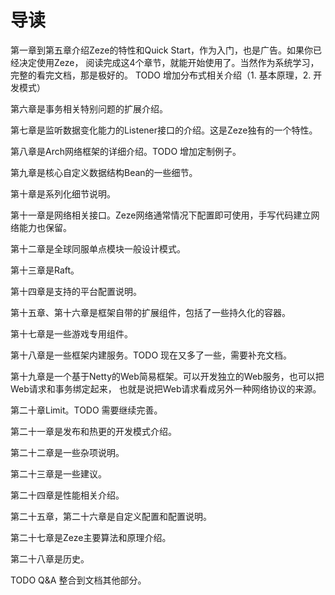 # 导读

第一章到第五章介绍Zeze的特性和Quick Start，作为入门，也是广告。如果你已经决定使用Zeze，
阅读完成这4个章节，就能开始使用了。当然作为系统学习，完整的看完文档，那是极好的。
TODO 增加分布式相关介绍（1. 基本原理，2. 开发模式）

第六章是事务相关特别问题的扩展介绍。

第七章是监听数据变化能力的Listener接口的介绍。这是Zeze独有的一个特性。

第八章是Arch网络框架的详细介绍。TODO 增加定制例子。

第九章是核心自定义数据结构Bean的一些细节。

第十章是系列化细节说明。

第十一章是网络相关接口。Zeze网络通常情况下配置即可使用，手写代码建立网络能力也保留。

第十二章是全球同服单点模块一般设计模式。

第十三章是Raft。

第十四章是支持的平台配置说明。

第十五章、第十六章是框架自带的扩展组件，包括了一些持久化的容器。

第十七章是一些游戏专用组件。

第十八章是一些框架内建服务。TODO 现在又多了一些，需要补充文档。

第十九章是一个基于Netty的Web简易框架。可以开发独立的Web服务，也可以把Web请求和事务绑定起来，
也就是说把Web请求看成另外一种网络协议的来源。

第二十章Limit。TODO 需要继续完善。

第二十一章是发布和热更的开发模式介绍。

第二十二章是一些杂项说明。

第二十三章是一些建议。

第二十四章是性能相关介绍。

第二十五章，第二十六章是自定义配置和配置说明。

第二十七章是Zeze主要算法和原理介绍。

第二十八章是历史。

TODO Q&amp;A 整合到文档其他部分。
